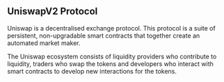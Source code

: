 UniswapV2 Protocol
---------------------

Uniswap is a decentralised exchange protocol. This protocol is a suite of persistent, non-upgradable smart contracts that together create an automated market maker.

The Uniswap ecosystem consists of liquidity providers who contribute to liquidity, traders who swap the tokens and developers who interact with smart contracts to develop new interactions for the tokens.